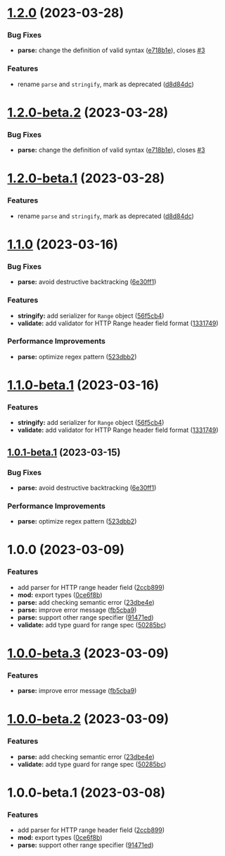 # [1.2.0](https://github.com/httpland/range-parser/compare/1.1.0...1.2.0) (2023-03-28)


### Bug Fixes

* **parse:** change the definition of valid syntax ([e718b1e](https://github.com/httpland/range-parser/commit/e718b1e73318fedcefe4bceca5c26dbcbfad39bb)), closes [#3](https://github.com/httpland/range-parser/issues/3)


### Features

* rename `parse` and `stringify`, mark as deprecated ([d8d84dc](https://github.com/httpland/range-parser/commit/d8d84dc93f133f65b917fc43becbf2c07817567d))

# [1.2.0-beta.2](https://github.com/httpland/range-parser/compare/1.2.0-beta.1...1.2.0-beta.2) (2023-03-28)


### Bug Fixes

* **parse:** change the definition of valid syntax ([e718b1e](https://github.com/httpland/range-parser/commit/e718b1e73318fedcefe4bceca5c26dbcbfad39bb)), closes [#3](https://github.com/httpland/range-parser/issues/3)

# [1.2.0-beta.1](https://github.com/httpland/range-parser/compare/1.1.0...1.2.0-beta.1) (2023-03-28)


### Features

* rename `parse` and `stringify`, mark as deprecated ([d8d84dc](https://github.com/httpland/range-parser/commit/d8d84dc93f133f65b917fc43becbf2c07817567d))

# [1.1.0](https://github.com/httpland/range-parser/compare/1.0.0...1.1.0) (2023-03-16)


### Bug Fixes

* **parse:** avoid destructive backtracking ([6e30ff1](https://github.com/httpland/range-parser/commit/6e30ff1487fd9a417340618ded157852622e748a))


### Features

* **stringify:** add serializer for `Range` object ([56f5cb4](https://github.com/httpland/range-parser/commit/56f5cb49153072927a5c6fc8a4eff611e35b61b7))
* **validate:** add validator for HTTP Range header field format ([1331749](https://github.com/httpland/range-parser/commit/1331749afab3423ceef7a26a7500ce0ce4671078))


### Performance Improvements

* **parse:** optimize regex pattern ([523dbb2](https://github.com/httpland/range-parser/commit/523dbb2bdaeb46446c2731ccd7445861661cb69a))

# [1.1.0-beta.1](https://github.com/httpland/range-parser/compare/1.0.1-beta.1...1.1.0-beta.1) (2023-03-16)


### Features

* **stringify:** add serializer for `Range` object ([56f5cb4](https://github.com/httpland/range-parser/commit/56f5cb49153072927a5c6fc8a4eff611e35b61b7))
* **validate:** add validator for HTTP Range header field format ([1331749](https://github.com/httpland/range-parser/commit/1331749afab3423ceef7a26a7500ce0ce4671078))

## [1.0.1-beta.1](https://github.com/httpland/range-parser/compare/1.0.0...1.0.1-beta.1) (2023-03-15)


### Bug Fixes

* **parse:** avoid destructive backtracking ([6e30ff1](https://github.com/httpland/range-parser/commit/6e30ff1487fd9a417340618ded157852622e748a))


### Performance Improvements

* **parse:** optimize regex pattern ([523dbb2](https://github.com/httpland/range-parser/commit/523dbb2bdaeb46446c2731ccd7445861661cb69a))

# 1.0.0 (2023-03-09)


### Features

* add parser for HTTP range header field ([2ccb899](https://github.com/httpland/range-parser/commit/2ccb8995eff6ddd99cbaf608ce58ea29a67a425c))
* **mod:** export types ([0ce6f8b](https://github.com/httpland/range-parser/commit/0ce6f8bf46a0906b7766b990e2a8434a4c645db7))
* **parse:** add checking semantic error ([23dbe4e](https://github.com/httpland/range-parser/commit/23dbe4e9840d7ba67be926a5ee8d285489ebfc6e))
* **parse:** improve error message ([fb5cba9](https://github.com/httpland/range-parser/commit/fb5cba95a2c4b3fa69763a901be870034e2cc2ae))
* **parse:** support other range specifier ([91471ed](https://github.com/httpland/range-parser/commit/91471ed89c58576c6d62131b7fcf1ac4cddb548e))
* **validate:** add type guard for range spec ([50285bc](https://github.com/httpland/range-parser/commit/50285bc04d881d0455ae06f092bd10f03156d182))

# [1.0.0-beta.3](https://github.com/httpland/range-parser/compare/1.0.0-beta.2...1.0.0-beta.3) (2023-03-09)


### Features

* **parse:** improve error message ([fb5cba9](https://github.com/httpland/range-parser/commit/fb5cba95a2c4b3fa69763a901be870034e2cc2ae))

# [1.0.0-beta.2](https://github.com/httpland/range-parser/compare/1.0.0-beta.1...1.0.0-beta.2) (2023-03-09)


### Features

* **parse:** add checking semantic error ([23dbe4e](https://github.com/httpland/range-parser/commit/23dbe4e9840d7ba67be926a5ee8d285489ebfc6e))
* **validate:** add type guard for range spec ([50285bc](https://github.com/httpland/range-parser/commit/50285bc04d881d0455ae06f092bd10f03156d182))

# 1.0.0-beta.1 (2023-03-08)


### Features

* add parser for HTTP range header field ([2ccb899](https://github.com/httpland/range-parser/commit/2ccb8995eff6ddd99cbaf608ce58ea29a67a425c))
* **mod:** export types ([0ce6f8b](https://github.com/httpland/range-parser/commit/0ce6f8bf46a0906b7766b990e2a8434a4c645db7))
* **parse:** support other range specifier ([91471ed](https://github.com/httpland/range-parser/commit/91471ed89c58576c6d62131b7fcf1ac4cddb548e))
